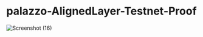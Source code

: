 # palazzo-AlignedLayer-Testnet-Proof
![Screenshot (16)](https://github.com/Palazzo0/palazzo-AlignedLayer-Testnet-Proof/assets/133971947/5f1045b0-cf42-4385-8ff1-5ff31c50ea07)
